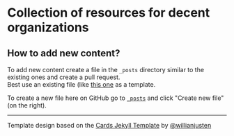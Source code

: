 # Collection of resources for decent organizations


## How to add new content?

To add new content create a file in the `_posts` directory similar to the existing ones and create a pull request.  
Best use an existing file (like [this one](https://raw.githubusercontent.com/bumi/decent-organizations/master/_posts/2017-10-23-colony.md) as a template. 

To create a new file here on GitHub go to [`_posts`](https://github.com/bumi/decent-organizations/tree/master/_posts) and click "Create new file" (on the right). 


------------

Template design based on the [Cards Jekyll Template](https://github.com/willianjusten/cards-jekyll-template) by [@willianjusten](https://willianjusten.com.br/)

